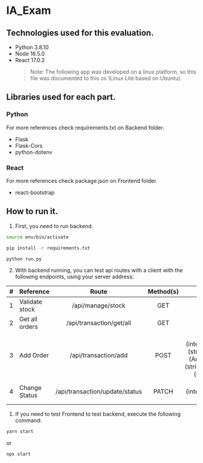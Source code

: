 <!-- @format -->

# IA_Exam

## Technologies used for this evaluation.

-   Python 3.8.10
-   Node 16.5.0
-   React 17.0.2
    > Note: The following app was developed on a linux platform, so this file was documented to this os (Linux Lite based on Ubuntu).

## Libraries used for each part.

### Python

For more references check requirements.txt on Backend folder.

-   Flask
-   Flask-Cors
-   python-dotenv

### React

For more references check package.json on Frontend folder.

-   react-bootstrap

## How to run it.

1. First, you need to run backend.

```bash
source env/bin/activate

pip install -r requirements.txt

python run.py
```

2. With backend running, you can test api routes with a client with the following endpoints, using your server address:

|  #  | Reference      |             Route              | Method(s) |                                      Params                                      |
| :-: | -------------- | :----------------------------: | :-------: | :------------------------------------------------------------------------------: |
|  1  | Validate stock |       /api/manage/stock        |    GET    |                                        -                                         |
|  2  | Get all orders |    /api/transaction/get/all    |    GET    |                                        -                                         |
|  3  | Add Order      |      /api/transaction/add      |   POST    | sku:(integer),status:(string), order:(Array)[{type:(string),quantity:(integer)}] |
|  4  | Change Status  | /api/transaction/update/status |   PATCH   |                          sku:(integer),status:(string),                          |

1. If you need to test Frontend to test backend, execute the following command:

```bash
yarn start
```

or

```bash
npx start
```

